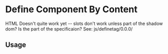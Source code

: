 # Define Component By Content

HTML Doesn't quite work yet -- slots don't work unless part of the shadow dom?
Is the part of the specificaion? See: js/definetag/0.0.0/

## Usage
